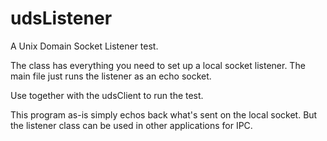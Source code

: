 # udsListener

A Unix Domain Socket Listener test.

The class has everything you need to set up a local socket listener.
The main file just runs the listener as an echo socket.

Use together with the udsClient to run the test.

This program as-is simply echos back what's sent on the local socket.
But the listener class can be used in other applications for IPC.

